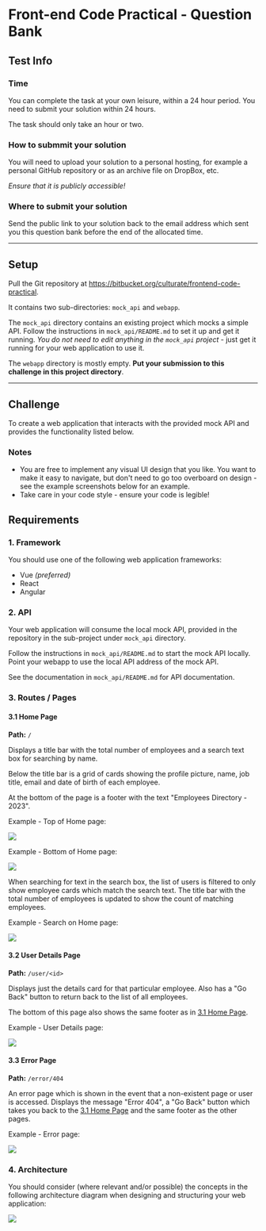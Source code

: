 Front-end Code Practical - Question Bank
========================================

Test Info
---------

### Time

You can complete the task at your own leisure, within a 24 hour period. You need to submit your solution within 24 hours.

The task should only take an hour or two.

### How to submmit your solution

You will need to upload your solution to a personal hosting, for example a personal GitHub repository or as an archive file on DropBox, etc.

_Ensure that it is publicly accessible!_

### Where to submit your solution

Send the public link to your solution back to the email address which sent you this question bank before the end of the allocated time.

- - - - - -

Setup
-----

Pull the Git repository at <https://bitbucket.org/culturate/frontend-code-practical>.

It contains two sub-directories: `mock_api` and `webapp`.

The `mock_api` directory contains an existing project which mocks a simple API. Follow the instructions in `mock_api/README.md` to set it up and get it running. _You do not need to edit anything in the `mock_api` project_ - just get it running for your web application to use it.

The `webapp` directory is mostly empty. **Put your submission to this challenge in this project directory**.

- - - - - -

Challenge
---------

To create a web application that interacts with the provided mock API and provides the functionality listed below.

### Notes

* You are free to implement any visual UI design that you like. You want to make it easy to navigate, but don't need to go too overboard on design - see the example screenshots below for an example.
* Take care in your code style - ensure your code is legible!

Requirements
------------

### 1. Framework

You should use one of the following web application frameworks:

* Vue _(preferred)_
* React
* Angular

### 2. API

Your web application will consume the local mock API, provided in the repository in the sub-project under `mock_api` directory.

Follow the instructions in `mock_api/README.md` to start the mock API locally. Point your webapp to use the local API address of the mock API.

See the documentation in `mock_api/README.md` for API documentation.

### 3. Routes / Pages

#### 3.1 Home Page

**Path:** `/`

Displays a title bar with the total number of employees and a search text box for searching by name. 

Below the title bar is a grid of cards showing the profile picture, name, job title, email and date of birth of each employee.

At the bottom of the page is a footer with the text "Employees Directory - 2023".

Example - Top of Home page:

![](./images/screenshots/webapp_home-top.png)

Example - Bottom of Home page:

![](./images/screenshots/webapp_home-bottom.png)

When searching for text in the search box, the list of users is filtered to only show employee cards which match the search text. The title bar with the total number of employees is updated to show the count of matching employees.

Example - Search on Home page:

![](./images/screenshots/webapp_home-search.png)

#### 3.2 User Details Page

**Path:** `/user/<id>`

Displays just the details card for that particular employee. Also has a "Go Back" button to return back to the list of all employees.

The bottom of this page also shows the same footer as in [3.1 Home Page](#31-home-page).

Example - User Details page:

![](./images/screenshots/webapp_user-details.png)

#### 3.3 Error Page

**Path:** `/error/404`

An error page which is shown in the event that a non-existent page or user is accessed. Displays the message "Error 404", a "Go Back" button which takes you back to the [3.1 Home Page](#31-home-page) and the same footer as the other pages.

Example - Error page:

![](./images/screenshots/webapp_error.png)

### 4. Architecture

You should consider (where relevant and/or possible) the concepts in the following architecture diagram when designing and structuring your web application:

![](./images/architecture/webapp_architecture.png)
